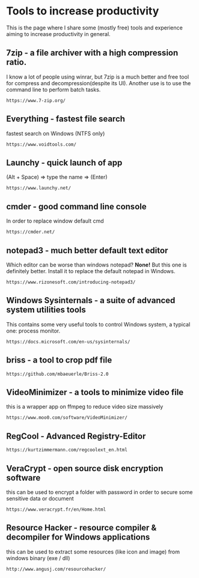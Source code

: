 # Tools to increase productivity

This is the page where I share some (mostly free) tools and experience aiming to increase productivity in general.

## 7zip - a file archiver with a high compression ratio.
I know a lot of people using winrar, but 7zip is a much better and free tool for compress and decompression(despite its UI). Another use is to use the command line to perform batch tasks.

    https://www.7-zip.org/

## Everything - fastest file search
fastest search on Windows (NTFS only)

    https://www.voidtools.com/

## Launchy - quick launch of app
(Alt + Space) => type the name => (Enter)

    https://www.launchy.net/

## cmder - good command line console
In order to replace window default cmd

    https://cmder.net/

## notepad3 - much better default text editor
Which editor can be worse than windows notepad? **None!** But this one is definitely better. Install it to replace the default notepad in Windows.

    https://www.rizonesoft.com/introducing-notepad3/


## Windows Sysinternals - a suite of advanced system utilities tools
This contains some very useful tools to control Windows system, a typical one: process monitor.

    https://docs.microsoft.com/en-us/sysinternals/

## briss - a tool to crop pdf file

    https://github.com/mbaeuerle/Briss-2.0

## VideoMinimizer - a tools to minimize video file
this is a wrapper app on ffmpeg to reduce video size massively

    https://www.moo0.com/software/VideoMinimizer/

## RegCool - Advanced Registry-Editor

    https://kurtzimmermann.com/regcoolext_en.html

## VeraCrypt - open source disk encryption software
this can be used to encrypt a folder with password in order to secure some sensitive data or document

    https://www.veracrypt.fr/en/Home.html

## Resource Hacker - resource compiler & decompiler for Windows applications
this can be used to extract some resources (like icon and image) from windows binary (exe / dll)

    http://www.angusj.com/resourcehacker/

